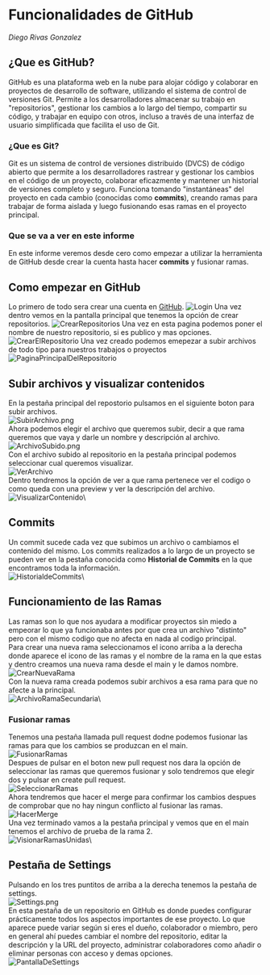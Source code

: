 # Funcionalidades de GitHub 
_Diego Rivas Gonzalez_
## ¿Que es GitHub?
GitHub es una plataforma web en la nube para alojar código y colaborar en proyectos de desarrollo de software, utilizando el sistema de control de versiones Git. Permite a los desarrolladores almacenar su trabajo en "repositorios", gestionar los cambios a lo largo del tiempo, compartir su código, y trabajar en equipo con otros, incluso a través de una interfaz de usuario simplificada que facilita el uso de Git.
### ¿Que es Git?
Git es un sistema de control de versiones distribuido (DVCS) de código abierto que permite a los desarrolladores rastrear y gestionar los cambios en el código de un proyecto, colaborar eficazmente y mantener un historial de versiones completo y seguro. Funciona tomando "instantáneas" del proyecto en cada cambio (conocidas como **commits**), creando ramas para trabajar de forma aislada y luego fusionando esas ramas en el proyecto principal.
### Que se va a ver en este informe
En este informe veremos desde cero como empezar a utilizar la herramienta de GitHub desde crear la cuenta hasta hacer **commits** y fusionar ramas.
## Como empezar en GitHub
Lo primero de todo sera crear una cuenta en [GitHub](https://github.com/).
![Login](/Imagenes/InicioSesion.png)
Una vez dentro vemos en la pantalla principal que tenemos la opción de crear repositorios.
![CrearRepositorios](/Imagenes/CrearNuevoRepositorio.png)
Una vez en esta pagina podemos poner el nombre de nuestro repositorio, si es publico y mas opciones.
![CrearElRepositorio](/Imagenes/CrearElRepositorio.png)
Una vez creado podemos emepezar a subir archivos de todo tipo para nuestros trabajos o proyectos
![PaginaPrincipalDelRepositorio](/Imagenes/PaginaPrincipalDelRepositorio.png)
## Subir archivos y visualizar contenidos
En la pestaña principal del repostorio pulsamos en el siguiente boton para subir archivos.\
![SubirArchivo.png](/Imagenes/SubirArchivo.png)\
Ahora podemos elegir el archivo que queremos subir, decir a que rama queremos que vaya y darle un nombre y descripción al archivo.\
![ArchivoSubido.png](/Imagenes/ArchivoSubido.png)\
Con el archivo subido al repositorio en la pestaña principal podemos seleccionar cual queremos visualizar.\
![VerArchivo](/Imagenes/VerArchivo.png)\
Dentro tendremos la opción de ver a que rama pertenece ver el codigo o como queda con una preview y ver la descripción del archivo.\
![VisualizarContenido](/Imagenes/VisualizarContenido.png)\
## Commits
Un commit sucede cada vez que subimos un archivo o cambiamos el contenido del mismo. Los commits realizados a lo largo de un proyecto se pueden ver en la pestaña conocida como **Historial de Commits** en la que encontramos toda la información.\
![HistorialdeCommits](/Imagenes/HistorialCommits.png)\
## Funcionamiento de las Ramas
Las ramas son lo que nos ayudara a modificar proyectos sin miedo a empeorar lo que ya funcionaba antes por que crea un archivo "distinto" pero con el mismo codigo que no afecta en nada al codigo principal.\
Para crear una nueva rama seleccionamos el icono arriba a la derecha donde aparece el icono de las ramas y el nombre de la rama en la que estas y dentro creamos una nueva rama desde el main y le damos nombre.\
![CrearNuevaRama](/Imagenes/CrearNuevaRama.png)\
Con la nueva rama creada podemos subir archivos a esa rama para que no afecte a la principal.\
![ArchivoRamaSecundaria](/Imagenes/ArchivoSubidoRamaSecundaria.png)\
### Fusionar ramas
Tenemos una pestaña llamada pull request dodne podemos fusionar las ramas para que los cambios se produzcan en el main.\
![FusionarRamas](/Imagenes/FusionarRamas.png)\
Despues de pulsar en el boton new pull request nos dara la opción de seleccionar las ramas que queremos fusionar y solo tendremos que elegir dos y pulsar en create pull request.\
![SeleccionarRamas](/Imagenes/SeleccionarRamas.png)\
Ahora tendremos que hacer el merge para confirmar los cambios despues de comprobar que no hay ningun conflicto al fusionar las ramas.\
![HacerMerge](/Imagenes/HacerMerge.png)\
Una vez terminado vamos a la pestaña principal y vemos que en el main tenemos el archivo de prueba de la rama 2.\
![VisionarRamasUnidas](/Imagenes/VisionarRamasUnidas.png)\
## Pestaña de Settings
Pulsando en los tres puntitos de arriba a la derecha tenemos la pestaña de settings.\
![Settings.png](/Imagenes/Settings.png)\
En esta pestaña de un repositorio en GitHub es donde puedes configurar prácticamente todos los aspectos importantes de ese proyecto. Lo que aparece puede variar según si eres el dueño, colaborador o miembro, pero en general ahí puedes cambiar el nombre del repositorio, editar la descripción y la URL del proyecto, administrar colaboradores como añadir o eliminar personas con acceso y demas opciones.\
![PantallaDeSettings](/Imagenes/PantallaDeSettings.png)
